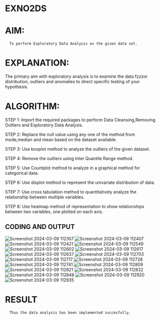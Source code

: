 # EXNO2DS
# AIM:
      To perform Exploratory Data Analysis on the given data set.
      
# EXPLANATION:
  The primary aim with exploratory analysis is to examine the data fzzzor distribution, outliers and anomalies to direct specific testing of your hypothesis.
  
# ALGORITHM:
STEP 1: Import the required packages to perform Data Cleansing,Removing Outliers and Exploratory Data Analysis.

STEP 2: Replace the null value using any one of the method from mode,median and mean based on the dataset available.

STEP 3: Use boxplot method to analyze the outliers of the given dataset.

STEP 4: Remove the outliers using Inter Quantile Range method.

STEP 5: Use Countplot method to analyze in a graphical method for categorical data.

STEP 6: Use displot method to represent the univariate distribution of data.

STEP 7: Use cross tabulation method to quantitatively analyze the relationship between multiple variables.

STEP 8: Use heatmap method of representation to show relationships between two variables, one plotted on each axis.

## CODING AND OUTPUT
![Screenshot 2024-03-09 112357](https://github.com/23004027/EXNO2-DS/assets/138956447/d60c4040-950f-4898-ab60-489df1fdcc3e)
![Screenshot 2024-03-09 112407](https://github.com/23004027/EXNO2-DS/assets/138956447/c1ac58e0-8e7b-4b6b-8a69-b651de347815)
![Screenshot 2024-03-09 112421](https://github.com/23004027/EXNO2-DS/assets/138956447/58d96671-446f-4d00-8909-92f457942c9b)
![Screenshot 2024-03-09 112549](https://github.com/23004027/EXNO2-DS/assets/138956447/47642a83-e009-475a-8b69-1ac50a0dd7aa)
![Screenshot 2024-03-09 112602](https://github.com/23004027/EXNO2-DS/assets/138956447/40754069-5b85-4ec7-aa9f-cbfb5c95ef44)
![Screenshot 2024-03-09 112617](https://github.com/23004027/EXNO2-DS/assets/138956447/85808176-782f-4dad-be34-dc6fe549d367)
![Screenshot 2024-03-09 112637](https://github.com/23004027/EXNO2-DS/assets/138956447/8cd69f21-c493-4766-96ff-d700810f205e)
![Screenshot 2024-03-09 112703](https://github.com/23004027/EXNO2-DS/assets/138956447/d75bcc56-1423-4f72-b09a-20b0e4cbaef8)
![Screenshot 2024-03-09 112717](https://github.com/23004027/EXNO2-DS/assets/138956447/ff845bbc-7c37-49ee-835e-dd2cc0dd766e)
![Screenshot 2024-03-09 112728](https://github.com/23004027/EXNO2-DS/assets/138956447/6da57e96-b430-4311-9127-32cfd18a7a9d)
![Screenshot 2024-03-09 112741](https://github.com/23004027/EXNO2-DS/assets/138956447/f19100a8-be8f-44bd-9b52-b05d557fd1d2)
![Screenshot 2024-03-09 112809](https://github.com/23004027/EXNO2-DS/assets/138956447/58958604-df64-4d54-8d4e-24408cb4ac6d)
![Screenshot 2024-03-09 112821](https://github.com/23004027/EXNO2-DS/assets/138956447/22b3b840-8e5d-41cf-bd9c-9f8ef96d3a41)
![Screenshot 2024-03-09 112832](https://github.com/23004027/EXNO2-DS/assets/138956447/a9f044df-65d9-4bc5-8749-8117f11ad8ad)
![Screenshot 2024-03-09 112848](https://github.com/23004027/EXNO2-DS/assets/138956447/2ebefa92-3a2d-4542-b04b-73f9197940cd)
![Screenshot 2024-03-09 112920](https://github.com/23004027/EXNO2-DS/assets/138956447/db0ba14e-3a11-4acf-b6be-e0936fedf47f)
![Screenshot 2024-03-09 112935](https://github.com/23004027/EXNO2-DS/assets/138956447/739b7bce-d610-4725-b912-508d04bd0144)


# RESULT
      Thus the data analysis has been implemented succesfully.
